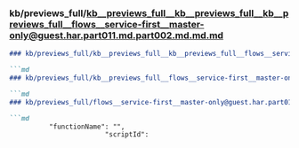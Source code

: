 ### kb/previews_full/kb__previews_full__kb__previews_full__kb__previews_full__flows__service-first__master-only@guest.har.part011.md.part002.md.md.md

```md
### kb/previews_full/kb__previews_full__kb__previews_full__flows__service-first__master-only@guest.har.part011.md.part002.md.md

```md
### kb/previews_full/kb__previews_full__flows__service-first__master-only@guest.har.part011.md.part002.md

```md
### kb/previews_full/flows__service-first__master-only@guest.har.part011.md (part 002)

```md
          "functionName": "",
                        "scriptId": 
```

```

```

```

```
